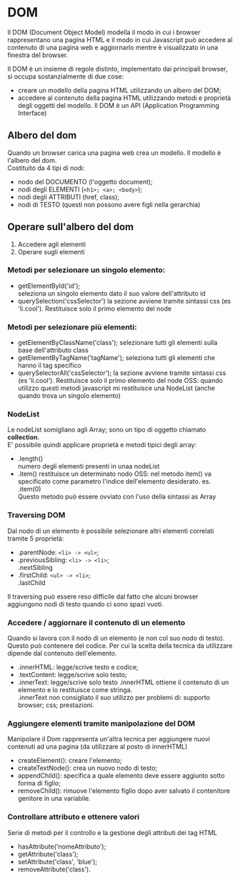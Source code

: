 # DOM
Il DOM (Document Object Model) modella il modo in cui i browser rappresentano una pagina HTML e il modo in cui Javascript può accedere al contenuto di una pagina web e aggiornarlo mentre è visualizzato in una finestra del browser.  
  
Il DOM è un insieme di regole distinto, implementato dai principali browser, si occupa sostanzialmente di due cose: 
* creare un modello della pagina HTML utilizzando un albero del DOM;
* accedere al contenuto della pagina HTML utilizzando metodi e proprietà degli oggetti del modello. Il DOM è un API (Application Programming Interface)  
  
## Albero del dom
Quando un browser carica una pagina web crea un modello. Il modello è l'albero del dom.  
Costituito da 4 tipi di nodi:
* nodo del DOCUMENTO (l'oggetto document);
* nodi degli ELEMENTI (```<h1>; <a>; <body>```);
* nodi degli ATTRIBUTI (href, class);
* nodi di TESTO (questi non possono avere figli nella gerarchia)
  
## Operare sull'albero del dom
1. Accedere agli elementi
1. Operare sugli elementi
  
### Metodi per selezionare un singolo elemento:
 - getElementById('id');  
   seleziona un singolo elemento dato il suo valore dell'attributo id  
 - querySelection('cssSelector')
   la sezione avviene tramite sintassi css (es 'li.cool'). Restituisce solo il primo elemento del node
  
### Metodi per selezionare più elementi:
 - getElementByClassName('class');
   selezionare tutti gli elementi sulla base dell'attributo class
 - getElementByTagName('tagName');
   seleziona tutti gli elementi che hanno il tag specifico
 - querySelectorAll('cssSelector');
   la sezione avviene tramite sintassi css (es 'li.cool'). Restituisce solo il primo elemento del node
OSS: quando utilizzo questi metodi javascript mi restituisce una NodeList (anche quando trova un singolo elemento)
  
### NodeList
Le nodeList somigliano agli Array; sono un tipo di oggetto chiamato **collection**.  
E' possibile quindi applicare proprietà e metodi tipici degli array:  
 - .length()  
   numero degli elementi presenti in unaa nodeList
 - .item()
   restituisce un determinato nodo
OSS: nel metodo item() va specificato come parametro l'indice dell'elemento desiderato. es. .item(0)  
Questo metodo può essere ovviato con l'uso della sintassi as Array  
  
### Traversing DOM
Dal nodo di un elemento è possibile selezionare altri elementi correlati tramite 5 proprietà:
 - .parentNode: ```<li> -> <ul>```;
 - .previousSibling: ```<li> -> <li>```;  
   .nextSibling
 - .firstChild: ```<ul> -> <li>```;  
   .lastChild  
  
Il traversing può essere reso difficile dal fatto che alcuni browser aggiungono nodi di testo quando ci sono spazi vuoti.
  
### Accedere / aggiornare il contenuto di un elemento
Quando si lavora con il nodo di un elemento (e non col suo nodo di testo).  
Questo può contenere del codice. Per cui la scelta della tecnica da utilizzare dipende dal contenuto dell'elemento.
 - .innerHTML: legge/scrive testo e codice;
 - .textContent: legge/scrive solo testo;
 - .innerText: legge/scrive solo testo
.innerHTML ottiene il contenuto di un elemento e lo restituisce come stringa.  
.innerText non consigliato il suo utilizzo per problemi di: supporto browser; css; prestazioni.
  
### Aggiungere elementi tramite manipolazione del DOM
Manipolare il Dom rappresenta un'altra tecnica per aggiungere nuovi contenuti ad una pagina (da utilizzare al posto di innerHTML)
 - createElement(): creare l'elemento;
 - createTextNode(): crea un nuovo nodo di testo;
 - appendChild(): specifica a quale elemento deve essere aggiunto sotto forma di figlio;
 - removeChild(): rimuove l'elemento figlio dopo aver salvato il contenitore genitore in una variabile.
  
### Controllare attributo e ottenere valori
Serie di metodi per il controllo e la gestione degli attributi dei tag HTML
 - hasAttribute('nomeAttributo');
 - getAttribute('class');
 - setAttribute('class', 'blue');
 - removeAttribute('class').